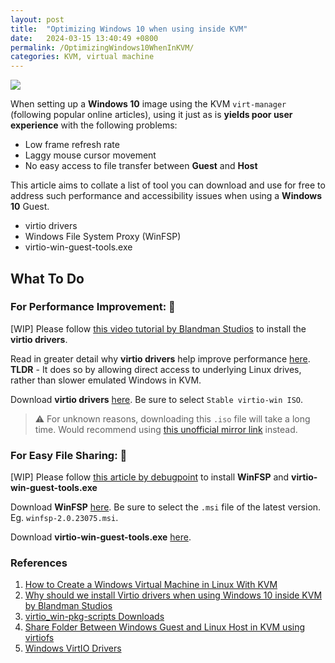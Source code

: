 ```yaml
---
layout: post
title:  "Optimizing Windows 10 when using inside KVM"
date:   2024-03-15 13:40:49 +0800
permalink: /OptimizingWindows10WhenInKVM/
categories: KVM, virtual machine
---
```


![](https://media.giphy.com/media/v1.Y2lkPTc5MGI3NjExdWV6N3hqejNpbWM4MmQxMzZpY3BrNmg4emplOG4xdzJtamZncHpncSZlcD12MV9pbnRlcm5hbF9naWZfYnlfaWQmY3Q9Zw/3Q2hJ4FLN1UvS/giphy.gif)

When setting up a **Windows 10** image using the KVM `virt-manager` (following popular online articles), using it just as is **yields poor user experience** with the following problems:

- Low frame refresh rate 
- Laggy mouse cursor movement
- No easy access to file transfer between **Guest** and **Host**

This article aims to collate a list of tool you can download and use for free to address such performance and accessibility issues when using a **Windows 10** Guest.

- virtio drivers
- Windows File System Proxy (WinFSP)
- virtio-win-guest-tools.exe

## **What To Do** 

### **For Performance Improvement**:  🔴

[WIP] Please follow [this video tutorial by Blandman Studios](https://youtu.be/eTWf5D092VY?si=bCn4oXp1aCHsJzXl&t=600) to install the **virtio drivers**.

Read in greater detail why **virtio drivers** help improve performance [here](https://pve.proxmox.com/wiki/Windows_VirtIO_Drivers). **TLDR** - It does so by allowing direct access to underlying Linux drives, rather than slower emulated Windows in KVM.

Download **virtio drivers** [here](ttps://github.com/virtio-win/virtio-win-pkg-scripts/blob/master/README.md#downloads). Be sure to select `Stable virtio-win ISO`.


> ⚠️
> For unknown reasons, downloading this `.iso` file will take a long time. Would recommend using [this unofficial mirror link](https://1drv.ms/u/s!AgPqSRmLOBnd-Fh3JBDRBISogIV3?e=eYKAkK) instead.

### **For Easy File Sharing**: 🔵

[WIP] Please follow [this article by debugpoint](https://www.debugpoint.com/kvm-share-folder-windows-guest/) to install **WinFSP** and **virtio-win-guest-tools.exe**

Download **WinFSP** [here](https://github.com/winfsp/winfsp/releases/). Be sure to select the `.msi` file of the latest version. Eg. `winfsp-2.0.23075.msi`.

Download **virtio-win-guest-tools.exe** [here](https://fedorapeople.org/groups/virt/virtio-win/direct-downloads/archive-virtio/virtio-win-0.1.240-1/).

### **References**

1. [How to Create a Windows Virtual Machine in Linux With KVM](https://www.makeuseof.com/create-windows-virtual-machine-in-linux-with-kvm/)
2. [Why should we install Virtio drivers when using Windows 10 inside KVM by Blandman Studios](https://youtu.be/eTWf5D092VY?si=bCn4oXp1aCHsJzXl&t=600)
3. [virtio_win-pkg-scripts Downloads](https://github.com/virtio-win/virtio-win-pkg-scripts/blob/master/README.md#downloads)
4. [Share Folder Between Windows Guest and Linux Host in KVM using virtiofs](https://www.debugpoint.com/kvm-share-folder-windows-guest/)
5. [Windows VirtIO Drivers](https://pve.proxmox.com/wiki/Windows_VirtIO_Drivers)